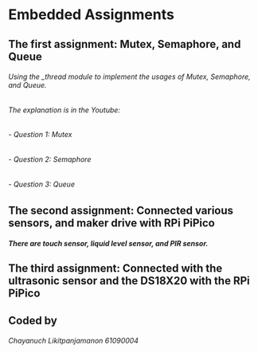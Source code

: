 # Embedded Assignments

##  The first assignment: Mutex, Semaphore, and Queue

###### Using the _thread module to implement the usages of Mutex, Semaphore, and Queue.
###### The explanation is in the Youtube: 
###### - Question 1: Mutex 
###### - Question 2: Semaphore 
###### - Question 3: Queue 

##  The second assignment: Connected various sensors, and maker drive with RPi PiPico
##### There are touch sensor, liquid level sensor, and PIR sensor.  

## The third assignment: Connected with the ultrasonic sensor and the DS18X20 with the RPi PiPico

## Coded by 
###### Chayanuch Likitpanjamanon 61090004
